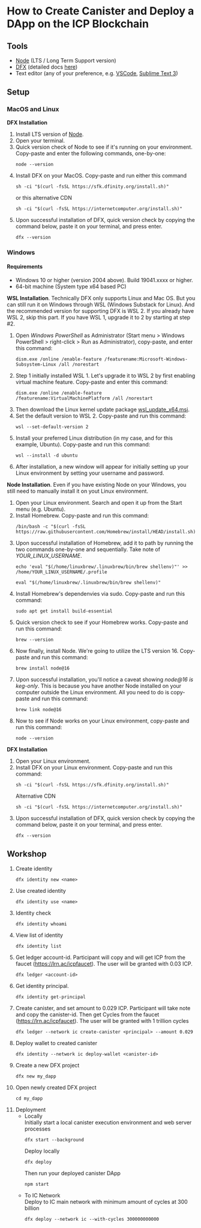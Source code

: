 # How to Create Canister and Deploy a DApp on the ICP Blockchain

## Tools
* [Node](https://nodejs.org/en/) (LTS / Long Term Support version)
* [DFX](https://github.com/dfinity/sdk) (detailed docs [here](https://internetcomputer.org/docs/current/references/cli-reference/))
* Text editor (any of your preference, e.g. [VSCode](https://code.visualstudio.com/download), [Sublime Text 3](https://www.sublimetext.com/3))

## Setup

### MacOS and Linux

**DFX Installation**

1. Install LTS version of [Node](https://nodejs.org/en/).
2. Open your terminal.
3. Quick version check of Node to see if it's running on your environment. Copy-paste and enter the following commands, one-by-one:
	```
	node --version
	```
4. Install DFX on your MacOS. Copy-paste and run either this command
	```
	sh -ci "$(curl -fsSL https://sfk.dfinity.org/install.sh)"
	```
	or this alternative CDN
	```
	sh -ci "$(curl -fsSL https://internetcomputer.org/install.sh)" 
	```
5. Upon successful installation of DFX, quick version check by copying the command below, paste it on your terminal, and press enter.
	```
	dfx --version
	```

### Windows

#### Requirements
* Windows 10 or higher (version 2004 above). Build 19041.xxxx or higher.
* 64-bit machine (System type x64 based PC)

**WSL Installation**. Technically DFX only supports Linux and Mac OS. But you can still run it on Windows through WSL (Windows Substack for Linux). And the recommended version for supporting DFX is WSL 2. If you already have WSL 2, skip this part. If you have WSL 1, upgrade it to 2 by starting at step #2.

1. Open _Windows PowerShell_ as Administrator (Start menu > Windows PowerShell > right-click > Run as Administrator), copy-paste, and enter this command:
	```
	dism.exe /online /enable-feature /featurename:Microsoft-Windows-Subsystem-Linux /all /norestart
	```
2. Step 1 initially installed WSL 1. Let's upgrade it to WSL 2 by first enabling virtual machine feature. Copy-paste and enter this command:
	```
	dism.exe /online /enable-feature /featurename:VirtualMachinePlatform /all /norestart
	```
3. Then download the Linux kernel update package [wsl_update_x64.msi](https://wslstorestorage.blob.core.windows.net/wslblob/wsl_update_x64.msi).
4. Set the default version to WSL 2. Copy-paste and run this command:
	```
	wsl --set-default-version 2
	```
5. Install your preferred Linux distribution (in my case, and for this example, Ubuntu). Copy-paste and run this command:
	```
	wsl --install -d ubuntu
	```
6. After installation, a new window will appear for initially setting up your Linux environment by setting your username and password.

**Node Installation**. Even if you have existing Node on your Windows, you still need to manually install it on yout Linux environment.

1. Open your Linux environment. Search and open it up from the Start menu (e.g. Ubuntu).
2. Install Homebrew. Copy-paste and run this command:
	```
	/bin/bash -c "$(curl -fsSL https://raw.githubusercontent.com/Homebrew/install/HEAD/install.sh)"
	```
3. Upon successful installation of Homebrew, add it to path by running the two commands one-by-one and sequentially. Take note of _YOUR_LINUX_USERNAME_.
	```
	echo 'eval "$(/home/linuxbrew/.linuxbrew/bin/brew shellenv)"' >> /home/YOUR_LINUX_USERNAME/.profile
	```
	```
	eval "$(/home/linuxbrew/.linuxbrew/bin/brew shellenv)"
	```
4. Install Homebrew's dependenvies via sudo. Copy-paste and run this command:
	```
	sudo apt get install build-essential
	```
5. Quick version check to see if your Homebrew works. Copy-paste and run this command:
	```
	brew --version
	```
6. Now finally, install Node. We're going to utilize the LTS version 16. Copy-paste and run this command:
	```
	brew install node@16
	```
7. Upon successful installation, you'll notice a caveat showing _node@16 is keg-only_. This is because you have another Node installed on your computer outside the Linux environment. All you need to do is copy-paste and run this command:
	```
	brew link node@16
	```
8. Now to see if Node works on your Linux environment, copy-paste and run this command:
	```
	node --version
	```

**DFX Installation**

1. Open your Linux environment.
2. Install DFX on your Linux environment. Copy-paste and run this command:
	```
	sh -ci "$(curl -fsSL https://sfk.dfinity.org/install.sh)"
	```
	Alternative CDN
	```
	sh -ci "$(curl -fsSL https://internetcomputer.org/install.sh)" 
	```
3. Upon successful installation of DFX, quick version check by copying the command below, paste it on your terminal, and press enter.
	```
	dfx --version
	```

## Workshop
1. Create identity
	```
	dfx identity new <name>
	```
2. Use created identity
	```
	dfx identity use <name>
	```
3. Identity check
	```
	dfx identity whoami
	```
4. View list of identity
	```
	dfx identity list
	```
5. Get ledger account-id. Participant will copy and will get ICP from the faucet (https://lrn.ac/icpfaucet). The user will be granted with 0.03 ICP.
	```
	dfx ledger <account-id>
	```
6. Get identity principal.
	```
	dfx identity get-principal
	```
7. Create canister, and set amount to 0.029 ICP. Participant will take note and copy the canister-id. Then get Cycles from the faucet (https://lrn.ac/icpfaucet). The user will be granted with 1 trillion cycles
	```
	dfx ledger --network ic create-canister <principal> --amount 0.029
	```
8. Deploy wallet to created canister
	```
	dfx identity --network ic deploy-wallet <canister-id>
    ```
9. Create a new DFX project
	```
	dfx new my_dapp
	```
10. Open newly created DFX project
	```
	cd my_dapp
	```
11. Deployment
    * Locally\
    	Initially start a local canister execution environment and web server processes
    	```
		dfx start --background
		```
		Deploy locally
		```
		dfx deploy
		```
		Then run your deployed canister DApp
		```
		npm start
		```
	* To IC Network\
		Deploy to IC main network with minimum amount of cycles at 300 billion
		```
		dfx deploy --network ic --with-cycles 300000000000
		```
